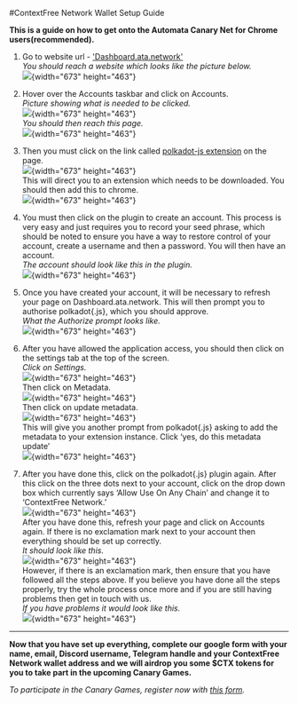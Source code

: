 #ContextFree Network Wallet Setup Guide 

**This is a guide on how to get onto the Automata Canary Net for Chrome users(recommended).**  

1. Go to website url - ['Dashboard.ata.network'](https://dashboard.ata.network)  
*You should reach a website which looks like the picture below.*  
![](../../assets/canaryimg/img1.png){width="673" height="463"}  
  
2. Hover over the Accounts taskbar and click on Accounts.  
*Picture showing what is needed to be clicked.*  
![](../../assets/canaryimg/img2.png){width="673" height="463"}   
*You should then reach this page.*  
![](../../assets/canaryimg/img3.png){width="673" height="463"}  
  
3. Then you must click on the link called [polkadot-js extension](https://chrome.google.com/webstore/detail/polkadot{js}-extension/mopnmbcafieddcagagdcbnhejhlodfdd) on the page.  
![](../../assets/canaryimg/img4.png){width="673" height="463"}  
This will direct you to an extension which needs to be downloaded. You should then add this to chrome.  
![](../../assets/canaryimg/img5.png){width="673" height="463"}  

4. You must then click on the plugin to create an account. This process is very easy and just requires you to record your seed phrase, which should be noted to ensure you have a way to restore control of your account, create a username and then a password. You will then have an account.  
*The account should look like this in the plugin.*  
![](../../assets/canaryimg/img6.png){width="673" height="463"}  

5. Once you have created your account, it will be necessary to refresh your page on Dashboard.ata.network. This will then prompt you to authorise polkadot{.js}, which you should approve.  
*What the Authorize prompt looks like.*  
![](../../assets/canaryimg/img7.png){width="673" height="463"}  

6. After you have allowed the application access, you should then click on the settings tab at the top of the screen.  
*Click on Settings.*  
![](../../assets/canaryimg/img8.png){width="673" height="463"}  
Then click on Metadata.  
![](../../assets/canaryimg/img9.png){width="673" height="463"}  
Then click on update metadata.  
![](../../assets/canaryimg/img10.png){width="673" height="463"}  
This will give you another prompt from polkadot{.js} asking to add the metadata to your extension instance. Click ‘yes, do this metadata update’  
![](../../assets/canaryimg/img11.png){width="673" height="463"}  

7. After you have done this, click on the polkadot{.js} plugin again. After this click on the three dots next to your account, click on the drop down box which currently says ‘Allow Use On Any Chain’ and change it to ‘ContextFree Network.’  
![](../../assets/canaryimg/img12.png){width="673" height="463"}  
After you have done this, refresh your page and click on Accounts again. If there is no exclamation mark next to your account then everything should be set up correctly.  
*It should look like this.*  
![](../../assets/canaryimg/img13.png){width="673" height="463"}  
However, if there is an exclamation mark, then ensure that you have followed all the steps above. If you believe you have done all the steps properly, try the whole process once more and if you are still having problems then get in touch with us.  
*If you have problems it would look like this.*  
![](../../assets/canaryimg/img14.png){width="673" height="463"}  

---

**Now that you have set up everything, complete our google form with your name, email, Discord username, Telegram handle and your ContextFree Network wallet address and we will airdrop you some $CTX tokens for you to take part in the upcoming Canary Games.**  

*To participate in the Canary Games, register now with [this form](https://forms.gle/VnjEjj8x8sNxvW4Q9).*
